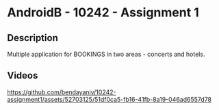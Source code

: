 # AndroidB - 10242 - Assignment 1

## Description
Multiple application for BOOKINGS in two areas - concerts and hotels.

## Videos



https://github.com/bendayaniv/10242-assignment1/assets/52703125/51df0ca5-fb16-41fb-8a19-046ad6557d78

